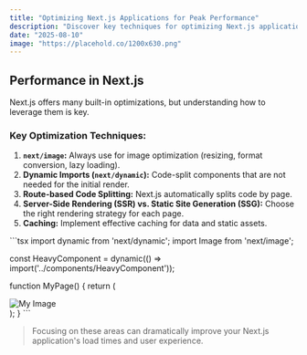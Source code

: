 ```yaml
---
title: "Optimizing Next.js Applications for Peak Performance"
description: "Discover key techniques for optimizing Next.js applications, including code splitting, image optimization, and server-side rendering strategies."
date: "2025-08-10"
image: "https://placehold.co/1200x630.png"
---
```


## Performance in Next.js

Next.js offers many built-in optimizations, but understanding how to leverage them is key.

### Key Optimization Techniques:

1.  **`next/image`:** Always use for image optimization (resizing, format conversion, lazy loading).
2.  **Dynamic Imports (`next/dynamic`):** Code-split components that are not needed for the initial render.
3.  **Route-based Code Splitting:** Next.js automatically splits code by page.
4.  **Server-Side Rendering (SSR) vs. Static Site Generation (SSG):** Choose the right rendering strategy for each page.
5.  **Caching:** Implement effective caching for data and static assets.

\`\`\`tsx
import dynamic from 'next/dynamic';
import Image from 'next/image';

const HeavyComponent = dynamic(() => import('../components/HeavyComponent'));

function MyPage() {
  return (
    <div>
      <Image src="/path/to/image.jpg" alt="My Image" width={500} height={300} />
      <HeavyComponent />
    </div>
  );
}
\`\`\`

> Focusing on these areas can dramatically improve your Next.js application's load times and user experience.
